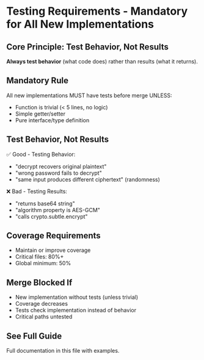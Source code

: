 # Testing Requirements - Mandatory for All New Implementations

## Core Principle: Test Behavior, Not Results

**Always test behavior** (what code does) rather than results (what it returns).

## Mandatory Rule

All new implementations MUST have tests before merge UNLESS:

- Function is trivial (< 5 lines, no logic)
- Simple getter/setter
- Pure interface/type definition

## Test Behavior, Not Results

✅ Good - Testing Behavior:

- "decrypt recovers original plaintext"
- "wrong password fails to decrypt"
- "same input produces different ciphertext" (randomness)

❌ Bad - Testing Results:

- "returns base64 string"
- "algorithm property is AES-GCM"
- "calls crypto.subtle.encrypt"

## Coverage Requirements

- Maintain or improve coverage
- Critical files: 80%+
- Global minimum: 50%

## Merge Blocked If

- New implementation without tests (unless trivial)
- Coverage decreases
- Tests check implementation instead of behavior
- Critical paths untested

## See Full Guide

Full documentation in this file with examples.
